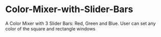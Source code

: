 # Color-Mixer-with-Slider-Bars
A Color Mixer with 3 Slider Bars: Red, Green and Blue. User can set any color of the square and rectangle windows 
